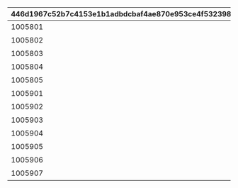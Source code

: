 |446d1967c52b7c4153e1b1adbdcbaf4ae870e953ce4f532398fcf37deee93412|80f3ae439ceb579ff842797f39c77827745316947713c46f9e9c4e692ec2c3e0|0e96e93cbe461f07f43cede67cc018997694a3fd57b6b7a0f5c99438736bc79f|549290358cf56f8de6b86c2d529ecd191e5e3da290ff3b2c20acecfce17e74a5|7e171df16d95d1d5a9377c77f3ee1fb366cb1cb37282372916b8959785ac35db|a6d30442c287ca93cabad67c73d9319348523a4ba01e1fed43c2cb66a5b2ed9e|
| --- | --- | --- | --- | --- | --- |
|1005801|10058|情谊日记1|20033108|0|5058003|
|1005802|10058|情谊日记2|20033110|0|5058003|
|1005803|10058|情谊日记3|20033112|0|5058003|
|1005804|10058|情谊日记4|20033115|0|5058004|
|1005805|10058|情谊日记5|20033115|2003301|5058005|
|1005901|10059|情谊日记6|20034103|0|5059001|
|1005902|10059|情谊日记7|20034106|0|5059002|
|1005903|10059|情谊日记8|20034109|0|5059004|
|1005904|10059|情谊日记9|20034112|0|5059005|
|1005905|10059|情谊日记10|20034115|0|5059006|
|1005906|10059|情谊日记11|20034115|2003401|5059007|
|1005907|10059|特别页面|0|0|0|